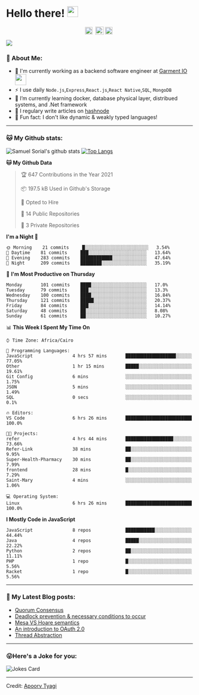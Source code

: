 # Hello there! <img src="https://github.com/TheDudeThatCode/TheDudeThatCode/blob/master/Assets/Hi.gif" width="29px">
<p align="center">
<a href="https://www.linkedin.com/in/samuel-sorial/" target="blank"><img align="center" src="https://cdn.jsdelivr.net/npm/simple-icons@3.0.1/icons/linkedin.svg" alt="samuel_linkedin" height="20" width="20" /></a>&nbsp;
<a href="https://stackoverflow.com/users/13089670/samuel-sorial"><img align="center" alt="Samuel Sorial stack over flow" width="22px" src="https://cdn.jsdelivr.net/npm/simple-icons@3.0.1/icons/stackoverflow.svg" /></a>
<a href="https://twitter.com/samolaaaa" target="blank"><img align="center" src="https://cdn.jsdelivr.net/npm/simple-icons@3.0.1/icons/twitter.svg" alt="samuel_twitter" height="20" width="20" /></a>&nbsp;
</p>


![](https://camo.githubusercontent.com/992babdffd8c74a1502de375fbdf7e4d54773242/68747470733a2f2f6d656469612e67697068792e636f6d2f6d656469612f53576f536b4e36447854737a71494b4571762f67697068792e676966)

### 🤵 About Me:
- 🏦 I'm currently working as a backend software engineer at [Garment IO](https://garment.io)
      <img src="https://media.giphy.com/media/WUlplcMpOCEmTGBtBW/giphy.gif" width="30">
- ⚡ I use daily ```Node.js```,```Express```,```React.js```,```React Native```,```SQL```, ```MongoDB```
- 🌱 I’m currently learning docker, database physical layer, distribued systems, and .Net framework
- 📝 I regulary write articles on [hashnode](https://samuelsorial.tech/)
- 🤔 Fun fact: I don't like dynamic & weakly typed languages!

---
### 🐱 My Github stats:
![Samuel Sorial's github stats](https://github-readme-stats.vercel.app/api?username=samuel-sorial&show_icons=true&title_color=ffc857&icon_color=8ac926&text_color=daf7dc&bg_color=151515&hide=["stars"])
[![Top Langs](https://github-readme-stats.vercel.app/api/top-langs/?username=samuel-sorial&layout=compact&text_color=daf7dc&bg_color=151515)](https://github.com/anuraghazra/github-readme-stats)

<!--START_SECTION:waka-->
**🐱 My Github Data** 

> 🏆 647 Contributions in the Year 2021
 > 
> 📦 197.5 kB Used in Github's Storage 
 > 
> 💼 Opted to Hire
 > 
> 📜 14 Public Repositories 
 > 
> 🔑 3 Private Repositories  
 > 
**I'm a Night 🦉** 

```text
🌞 Morning    21 commits     █░░░░░░░░░░░░░░░░░░░░░░░░   3.54% 
🌆 Daytime    81 commits     ███░░░░░░░░░░░░░░░░░░░░░░   13.64% 
🌃 Evening    283 commits    ████████████░░░░░░░░░░░░░   47.64% 
🌙 Night      209 commits    ████████░░░░░░░░░░░░░░░░░   35.19%

```
📅 **I'm Most Productive on Thursday** 

```text
Monday       101 commits    ████░░░░░░░░░░░░░░░░░░░░░   17.0% 
Tuesday      79 commits     ███░░░░░░░░░░░░░░░░░░░░░░   13.3% 
Wednesday    100 commits    ████░░░░░░░░░░░░░░░░░░░░░   16.84% 
Thursday     121 commits    █████░░░░░░░░░░░░░░░░░░░░   20.37% 
Friday       84 commits     ███░░░░░░░░░░░░░░░░░░░░░░   14.14% 
Saturday     48 commits     ██░░░░░░░░░░░░░░░░░░░░░░░   8.08% 
Sunday       61 commits     ██░░░░░░░░░░░░░░░░░░░░░░░   10.27%

```


📊 **This Week I Spent My Time On** 

```text
⌚︎ Time Zone: Africa/Cairo

💬 Programming Languages: 
JavaScript               4 hrs 57 mins       ███████████████████░░░░░░   77.05% 
Other                    1 hr 15 mins        █████░░░░░░░░░░░░░░░░░░░░   19.61% 
Git Config               6 mins              ░░░░░░░░░░░░░░░░░░░░░░░░░   1.75% 
JSON                     5 mins              ░░░░░░░░░░░░░░░░░░░░░░░░░   1.49% 
SQL                      0 secs              ░░░░░░░░░░░░░░░░░░░░░░░░░   0.1%

🔥 Editors: 
VS Code                  6 hrs 26 mins       █████████████████████████   100.0%

🐱‍💻 Projects: 
refer                    4 hrs 44 mins       ██████████████████░░░░░░░   73.66% 
Refer-Link               38 mins             ██░░░░░░░░░░░░░░░░░░░░░░░   9.95% 
Super-Health-Pharmacy    30 mins             ██░░░░░░░░░░░░░░░░░░░░░░░   7.99% 
frontend                 28 mins             █░░░░░░░░░░░░░░░░░░░░░░░░   7.29% 
Saint-Mary               4 mins              ░░░░░░░░░░░░░░░░░░░░░░░░░   1.06%

💻 Operating System: 
Linux                    6 hrs 26 mins       █████████████████████████   100.0%

```

**I Mostly Code in JavaScript** 

```text
JavaScript               8 repos             ███████████░░░░░░░░░░░░░░   44.44% 
Java                     4 repos             █████░░░░░░░░░░░░░░░░░░░░   22.22% 
Python                   2 repos             ██░░░░░░░░░░░░░░░░░░░░░░░   11.11% 
PHP                      1 repo              █░░░░░░░░░░░░░░░░░░░░░░░░   5.56% 
Racket                   1 repo              █░░░░░░░░░░░░░░░░░░░░░░░░   5.56%

```



<!--END_SECTION:waka-->

---

### 📕 My Latest Blog posts:
<!-- BLOG-POST-LIST:START -->
- [Quorum Consensus](https://samuelsorial.tech/quorum-consensus)
- [Deadlock prevention & necessary conditions to occur](https://samuelsorial.tech/deadlock-prevention-and-necessary-conditions-to-occur)
- [Mesa VS Hoare semantics](https://samuelsorial.tech/mesa-vs-hoare-semantics)
- [An introduction to OAuth 2.0](https://samuelsorial.tech/an-introduction-to-oauth-20)
- [Thread Abstraction](https://samuelsorial.tech/thread-abstraction)
<!-- BLOG-POST-LIST:END -->
---

### 😜Here's a Joke for you:
<img src="https://readme-jokes.vercel.app/api" alt="Jokes Card" />

----

Credit: [Apoorv Tyagi](https://github.com/ApoorvTyagi)

